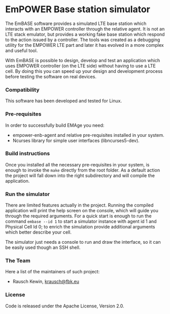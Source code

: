# EmPOWER Base station simulator

The EmBASE software provides a simulated LTE base station which interacts with an EMPOWER controller through the relative agent. It is not an LTE stack emulator, but provides a working fake base station which respond to the action issued by a controller. The tools was created as a debugging utility for the EMPOWER LTE part and later it has evolved in a more complex and useful tool.

With EmBASE is possible to design, develop and test an application which uses EMPOWER controller (on the LTE side) without having to use a LTE cell. By doing this you can speed up your design and development process before testing the software on real devices.

### Compatibility
This software has been developed and tested for Linux.

### Pre-requisites
In order to successfully build EMAge you need:
* empower-enb-agent and relative pre-requisites installed in your system.
* Ncurses library for simple user interfaces (libncurses5-dev).

### Build instructions
Once you installed all the necessary pre-requisites in your system, is enough to invoke the `make` directly from the root folder. As a default action the project will fall down into the right subdirectory and will compile the application.

### Run the simulator
There are limited features actually in the project. Running the compiled application will print the help screen on the console, which will guide you through the required arguments. For a quick start is enough to run the command `embase --id 1` to start a simulator instance with agent id 1 and Physical Cell Id 0; to enrich the simulation provide additional arguments which better describe your cell.

The simulator just needs a console to run and draw the interface, so it can be easily used though an SSH shell.

### The Team
Here a list of the maintainers of such project:
* Rausch Kewin, <krausch@fbk.eu>

### License
Code is released under the Apache License, Version 2.0.
